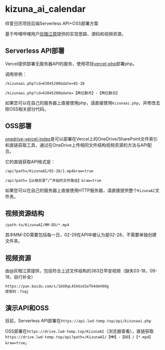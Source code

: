 # kizuna_ai_calendar

绊爱日历项目后端Serverless API+OSS部署方案

基于哔哩哔哩用户[灰暗江原](https://space.bilibili.com/63045280)提供的实现思路、源码和视频资源。

## Serverless API部署

Vercel提供部署无服务器API的服务，使用项目[vercel-php](https://github.com/juicyfx/vercel-php)部署php。

调用举例：

`/kizunaai.php?id=63045280&date=02-28`

`/kizunaai.php?id=63045280&date=【两位数月】-【两位数日】`

如果您可以在自己的服务器上直接使用php，请直接使用`kizunaai.php`，并修改去除OSS相关部分代码。

## OSS部署

[onedrive-vercel-index](https://github.com/spencerwooo/onedrive-vercel-index)是可以部署在Vercel上的OneDrive/SharePoint文件索引和直链获取工具，通过在OneDrive上传相同文件结构视频资源的方法与API配合。

它的直链获取API格式是：

`/api?path=/KizunaAI/02-28/1.mp4&raw=true`

`/api?path=【从根目录“/”开始的文件路径】&raw=true`

如果您可以在自己的服务器上直接使用HTTP服务器，请直接提供整个`KizunaAI`文件夹。

## 视频资源结构

`/path-to/KizunaAI/MM-DD/*.mp4`

其中MM-DD需要包括每一日，02-29在API中被认为是02-28，不需要单独创建文件夹。

## 视频资源

由@灰暗江原提供，包括符合上述文件结构的363日早安视频（缺失03-18，09-18，自行补全）

```
https://pan.baidu.com/s/1bG9qL4SXUzd1eTk4dmV6Og 
提取码：foqj
```

## 演示API和OSS

目前，Serverless API部署在`https://api.lwd-temp.top/api/kizunaai.php`

OSS部署在`https://drive.lwd-temp.top/KizunaAI`（浏览器查看），直链获取`https://drive.lwd-temp.top/api?path=/KizunaAI/【MM】-【DD】/【*.mp4】&raw=true`。
